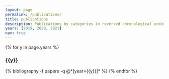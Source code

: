 ```yaml
---
layout: page
permalink: /publications/
title: publications
description: Publications by categories in reversed chronological order. Generated by jekyll-scholar.
years: [2019, 2020, 2021]
nav: true
---
```


{% for y in page.years %}
  <h3 class="year">{{y}}</h3>
  {% bibliography -f papers -q @*[year={{y}}]* %}
{% endfor %}
